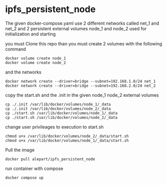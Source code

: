 # ipfs_persistent_node

The given docker-compose.yaml use 2 different networks called net_1 and net_2 and 2 persistent external volumes node_1 and node_2 used for initialization and starting

you must Clone this repo than
you must create 2 volumes with the following command

```
docker volume create node_1
docker volume create node_2
```
and the networks
```
docker network create --driver=bridge --subnet=192.168.1.0/24 net_1
docker network create --driver=bridge --subnet=192.168.2.0/24 net_2
```
copy the start.sh and the .init in the given node_1 node_2 external volumes
```
cp ./.init /var/lib/docker/volumes/node_1/_data
cp ./.init /var/lib/docker/volumes/node_2/_data
cp ./start.sh /var/lib/docker/volumes/node_1/_data
cp ./start.sh /var/lib/docker/volumes/node_2/_data
```
change user privileages to execution to start.sh
```
chmod u+x /var/lib/docker/volumes/node_2/_data/start.sh
chmod u+x /var/lib/docker/volumes/node_1/_data/start.sh

```

Pull the image
```
docker pull alepart/ipfs_persistent_node
```

run container with compose
```
docker compose up
```


